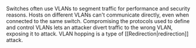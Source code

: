 Switches often use VLANs to segment traffic for performance and security reasons. Hosts on different VLANs can't communicate directly, even when connected to the same switch. Compromising the protocols used to define and control VLANs lets an attacker divert traffic to the wrong VLAN, exposing it to attack. VLAN hopping is a type of [[Redirection|redirection]] attack.